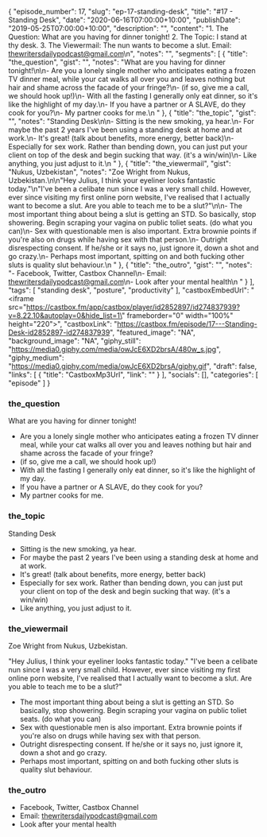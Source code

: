 {
	"episode_number": 17,
	"slug": "ep-17-standing-desk",
	"title": "#17 - Standing Desk",
	"date": "2020-06-16T07:00:00+10:00",
	"publishDate": "2019-05-25T07:00:00+10:00",
	"description": "",
	"content": "1. The Question: What are you having for dinner tonight! 2. The Topic: I stand at thy desk. 3. The Viewermail: The nun wants to become a slut. Email: thewritersdailypodcast@gmail.com\n",
	"notes": "",
	"segments": [
		{
			"title": "the_question",
			"gist": "",
			"notes": "What are you having for dinner tonight!\n\n- Are you a lonely single mother who anticipates eating a frozen TV dinner meal, while your cat walks all over you and leaves nothing but hair and shame across the facade of your fringe?\n- (if so, give me a call, we should hook up!)\n- With all the fasting I generally only eat dinner, so it's like the highlight of my day.\n- If you have a partner or A SLAVE, do they cook for you?\n- My partner cooks for me.\n      "
		},
		{
			"title": "the_topic",
			"gist": "",
			"notes": "Standing Desk\n\n- Sitting is the new smoking, ya hear.\n- For maybe the past 2 years I've been using a standing desk at home and at work.\n- It's great! (talk about benefits, more energy, better back)\n- Especially for sex work. Rather than bending down, you can just put your client on top of the desk and begin sucking that way. (it's a win/win)\n- Like anything, you just adjust to it.\n      "
		},
		{
			"title": "the_viewermail",
			"gist": "Nukus, Uzbekistan",
			"notes": "Zoe Wright from Nukus, Uzbekistan.\n\n\"Hey Julius, I think your eyeliner looks fantastic today.\"\n\"I've been a celibate nun since I was a very small child. However, ever since visiting my first online porn website, I've realised that I actually want to become a slut. Are you able to teach me to be a slut?\"\n\n- The most important thing about being a slut is getting an STD. So basically, stop showering. Begin scraping your vagina on public toliet seats. (do what you can)\n- Sex with questionable men is also important. Extra brownie points if you're also on drugs while having sex with that person.\n- Outright disrespecting consent. If he/she or it says no, just ignore it, down a shot and go crazy.\n- Perhaps most important, spitting on and both fucking other sluts is quality slut behaviour.\n      "
		},
		{
			"title": "the_outro",
			"gist": "",
			"notes": "- Facebook, Twitter, Castbox Channel\n- Email: thewritersdailypodcast@gmail.com\n- Look after your mental health\n      "
		}
	],
	"tags": [
		"standing desk",
		"posture",
		"productivity"
	],
	"castboxEmbedUrl": "<iframe src=\"https://castbox.fm/app/castbox/player/id2852897/id274837939?v=8.22.10&autoplay=0&hide_list=1\" frameborder=\"0\" width=\"100%\" height=\"220\"></iframe>",
	"castboxLink": "https://castbox.fm/episode/17---Standing-Desk-id2852897-id274837939",
	"featured_image": "NA",
	"background_image": "NA",
	"giphy_still": "https://media0.giphy.com/media/owJcE6XD2brsA/480w_s.jpg",
	"giphy_medium": "https://media0.giphy.com/media/owJcE6XD2brsA/giphy.gif",
	"draft": false,
	"links": [
		{
			"title": "CastboxMp3Url",
			"link": ""
		}
	],
	"socials": [],
	"categories": [
		"episode"
	]
}

### the_question

What are you having for dinner tonight!

- Are you a lonely single mother who anticipates eating a frozen TV dinner meal, while your cat walks all over you and leaves nothing but hair and shame across the facade of your fringe?
- (if so, give me a call, we should hook up!)
- With all the fasting I generally only eat dinner, so it's like the highlight of my day.
- If you have a partner or A SLAVE, do they cook for you?
- My partner cooks for me.
      
### the_topic

Standing Desk

- Sitting is the new smoking, ya hear.
- For maybe the past 2 years I've been using a standing desk at home and at work.
- It's great! (talk about benefits, more energy, better back)
- Especially for sex work. Rather than bending down, you can just put your client on top of the desk and begin sucking that way. (it's a win/win)
- Like anything, you just adjust to it.
      
### the_viewermail

Zoe Wright from Nukus, Uzbekistan.

"Hey Julius, I think your eyeliner looks fantastic today."
"I've been a celibate nun since I was a very small child. However, ever since visiting my first online porn website, I've realised that I actually want to become a slut. Are you able to teach me to be a slut?"

- The most important thing about being a slut is getting an STD. So basically, stop showering. Begin scraping your vagina on public toliet seats. (do what you can)
- Sex with questionable men is also important. Extra brownie points if you're also on drugs while having sex with that person.
- Outright disrespecting consent. If he/she or it says no, just ignore it, down a shot and go crazy.
- Perhaps most important, spitting on and both fucking other sluts is quality slut behaviour.
      
### the_outro

- Facebook, Twitter, Castbox Channel
- Email: thewritersdailypodcast@gmail.com
- Look after your mental health
      
